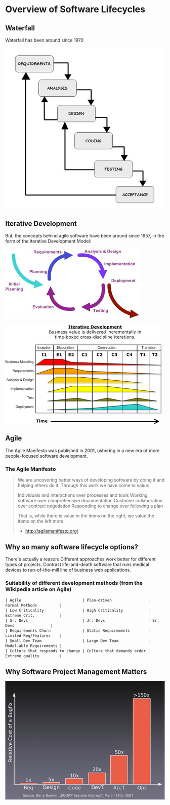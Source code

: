 # Overview of Software Lifecycles

<!-- TODO: This was pulled directly from a slide deck, and I haven't filled in all of the words/explanations -->
## Waterfall

Waterfall has been around since 1970

![](waterfall-model-diagram.jpg)

## Iterative Development

But, the concepts behind agile software have been around since 1957, in the form of the Iterative Development Model:

![Iterative Development Model](Iterative_development_model_V2.jpg "Iterative Development Model")


![Iterative Development Timeline](Development-iterative.gif "Iterative Development Timeline")

## Agile

The Agile Manifesto was published in 2001, ushering in a new era of more people-focused software development.

### The Agile Manifesto
> We are uncovering better ways of developing
software by doing it and helping others do it.
Through this work we have come to value:
>
> Individuals and interactions over processes and tools
Working software over comprehensive documentation
Customer collaboration over contract negotiation
Responding to change over following a plan
>
> That is, while there is value in the items on
the right, we value the items on the left more.
> - http://agilemanifesto.org/

## Why so many software lifecycle options?

There's actually a reason:  Different approaches work better for different types of projects.  Contrast life-and-death software that runs medical devices to run-of-the-mill line of business web applications.

### Suitability of different development methods (from the Wikipedia article on Agile)


    | Agile                           | Plan-driven                | Formal Methods          |
    | Low Criticality                 | High Criticality           | Extreme Crit.           |
    | Sr. Devs                        | Jr. Devs                   | Sr. Devs                |
    | Requirements Churn              | Static Requirements        | Limited Req/Features    |
    | Small Dev Team                  | Large Dev Team             | Model-able Requirements |
    | Culture that responds to change | Culture that demands order | Extreme quality         |

## Why Software Project Management Matters

![Relative Cost of Bug Fixes Over Time](relativecostbugfix.png "Relative Cost of Bug Fixes Over Time")
